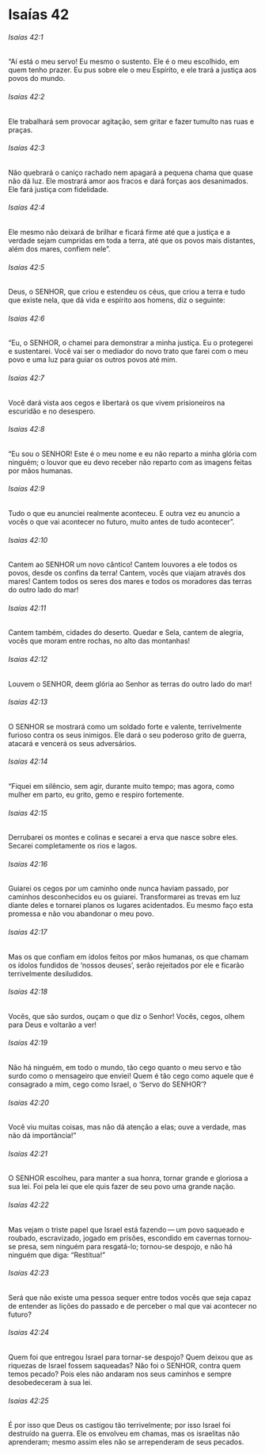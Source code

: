 # Isaías 42

###### Isaías 42:1

“Aí está o meu servo! Eu mesmo o sustento. Ele é o meu escolhido, em quem tenho prazer. Eu pus sobre ele o meu Espírito, e ele trará a justiça aos povos do mundo.

###### Isaías 42:2

Ele trabalhará sem provocar agitação, sem gritar e fazer tumulto nas ruas e praças.

###### Isaías 42:3

Não quebrará o caniço rachado nem apagará a pequena chama que quase não dá luz. Ele mostrará amor aos fracos e dará forças aos desanimados. Ele fará justiça com fidelidade.

###### Isaías 42:4

Ele mesmo não deixará de brilhar e ficará firme até que a justiça e a verdade sejam cumpridas em toda a terra, até que os povos mais distantes, além dos mares, confiem nele”.

###### Isaías 42:5

Deus, o SENHOR, que criou e estendeu os céus, que criou a terra e tudo que existe nela, que dá vida e espírito aos homens, diz o seguinte:

###### Isaías 42:6

“Eu, o SENHOR, o chamei para demonstrar a minha justiça. Eu o protegerei e sustentarei. Você vai ser o mediador do novo trato que farei com o meu povo e uma luz para guiar os outros povos até mim.

###### Isaías 42:7

Você dará vista aos cegos e libertará os que vivem prisioneiros na escuridão e no desespero.

###### Isaías 42:8

“Eu sou o SENHOR! Este é o meu nome e eu não reparto a minha glória com ninguém; o louvor que eu devo receber não reparto com as imagens feitas por mãos humanas.

###### Isaías 42:9

Tudo o que eu anunciei realmente aconteceu. E outra vez eu anuncio a vocês o que vai acontecer no futuro, muito antes de tudo acontecer”.

###### Isaías 42:10

Cantem ao SENHOR um novo cântico! Cantem louvores a ele todos os povos, desde os confins da terra! Cantem, vocês que viajam através dos mares! Cantem todos os seres dos mares e todos os moradores das terras do outro lado do mar!

###### Isaías 42:11

Cantem também, cidades do deserto. Quedar e Sela, cantem de alegria, vocês que moram entre rochas, no alto das montanhas!

###### Isaías 42:12

Louvem o SENHOR, deem glória ao Senhor as terras do outro lado do mar!

###### Isaías 42:13

O SENHOR se mostrará como um soldado forte e valente, terrivelmente furioso contra os seus inimigos. Ele dará o seu poderoso grito de guerra, atacará e vencerá os seus adversários.

###### Isaías 42:14

“Fiquei em silêncio, sem agir, durante muito tempo; mas agora, como mulher em parto, eu grito, gemo e respiro fortemente.

###### Isaías 42:15

Derrubarei os montes e colinas e secarei a erva que nasce sobre eles. Secarei completamente os rios e lagos.

###### Isaías 42:16

Guiarei os cegos por um caminho onde nunca haviam passado, por caminhos desconhecidos eu os guiarei. Transformarei as trevas em luz diante deles e tornarei planos os lugares acidentados. Eu mesmo faço esta promessa e não vou abandonar o meu povo.

###### Isaías 42:17

Mas os que confiam em ídolos feitos por mãos humanas, os que chamam os ídolos fundidos de ‘nossos deuses’, serão rejeitados por ele e ficarão terrivelmente desiludidos.

###### Isaías 42:18

Vocês, que são surdos, ouçam o que diz o Senhor! Vocês, cegos, olhem para Deus e voltarão a ver!

###### Isaías 42:19

Não há ninguém, em todo o mundo, tão cego quanto o meu servo e tão surdo como o mensageiro que enviei! Quem é tão cego como aquele que é consagrado a mim, cego como Israel, o ‘Servo do SENHOR’?

###### Isaías 42:20

Você viu muitas coisas, mas não dá atenção a elas; ouve a verdade, mas não dá importância!”

###### Isaías 42:21

O SENHOR escolheu, para manter a sua honra, tornar grande e gloriosa a sua lei. Foi pela lei que ele quis fazer de seu povo uma grande nação.

###### Isaías 42:22

Mas vejam o triste papel que Israel está fazendo — um povo saqueado e roubado, escravizado, jogado em prisões, escondido em cavernas tornou-se presa, sem ninguém para resgatá-lo; tornou-se despojo, e não há ninguém que diga: “Restitua!”

###### Isaías 42:23

Será que não existe uma pessoa sequer entre todos vocês que seja capaz de entender as lições do passado e de perceber o mal que vai acontecer no futuro?

###### Isaías 42:24

Quem foi que entregou Israel para tornar-se despojo? Quem deixou que as riquezas de Israel fossem saqueadas? Não foi o SENHOR, contra quem temos pecado? Pois eles não andaram nos seus caminhos e sempre desobedeceram à sua lei.

###### Isaías 42:25

É por isso que Deus os castigou tão terrivelmente; por isso Israel foi destruído na guerra. Ele os envolveu em chamas, mas os israelitas não aprenderam; mesmo assim eles não se arrependeram de seus pecados.

